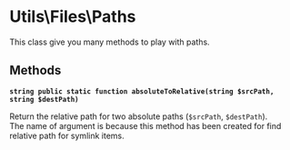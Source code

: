 # Utils\Files\Paths

This class give you many methods to play with paths.

## Methods

__`string public static function absoluteToRelative(string $srcPath, string $destPath)`__

Return the relative path for two absolute paths (`$srcPath`, `$destPath`).  
The name of argument is because this method has been created for find relative path for symlink items.
